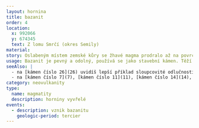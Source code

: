 ```yaml
---
layout: hornina
title: bazanit
order: 4
location:
  x: 992066
  y: 674345
  text: Z lomu Smrčí (okres Semily)
material: 
story: Oslabeným místem zemské kůry se žhavé magma prodralo až na povrch. V magmatu plavaly útržky hornin zemského pláště, tvořených hlavně zelenými krystaly olivínu. Z vulkánu hory Kozákov se vyvalil proud lávy, který zaplnil blízké říční údolí. Při chladnutí lávový proud rozpukal na nepravidelné svislé sloupce.
usage: Bazanit je pevný a odolný, používá se jako stavební kámen. Těží se v lomu, drtí se na menší kousky, které se pak třídí podle velikosti. Přidává se do betonových a asfaltových směsí pro stavební účely.
seeAlso: |
  - na [kámen číslo 26](26) uvidíš lepší příklad sloupcovité odlučnosti
  - na [kámen číslo 7](7), [kámen číslo 11](11), [kámen číslo 14](14), [kámen číslo 27](27), [kámen číslo 30](30), [kámen číslo 37](37), [kámen číslo 38](38), [kámen číslo 57](57) a [kámen číslo 70](70) - uvidíš, že výlevné vyvřeliny mohou vypadat i jinak
category: neovulkanity
type:
  name: magmatity
  description: horniny vyvřelé
events:
  - description: vznik bazanitu
    geologic-period: tercier
---
```


